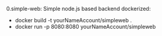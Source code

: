 0.simple-web: Simple node.js based backend dockerized:

-  docker build -t yourNameAccount/simpleweb .
-  docker run -p 8080:8080 yourNameAccount/simpleweb